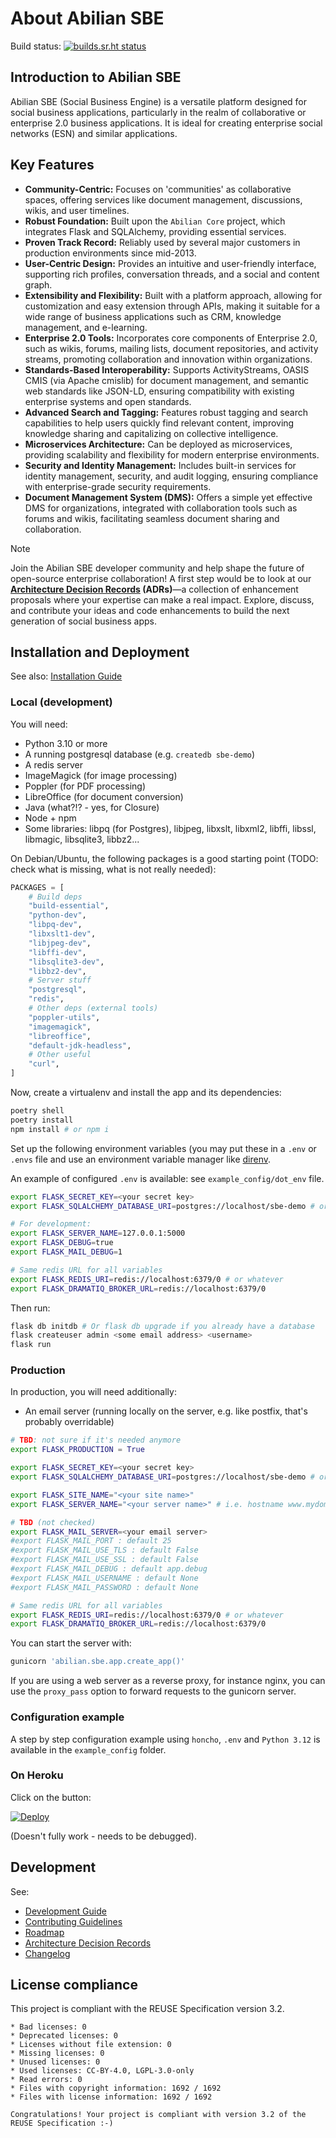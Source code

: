 # About Abilian SBE

Build status: [![builds.sr.ht status](https://builds.sr.ht/~sfermigier/abilian-sbe/commits/main/ubuntu-lts.yml.svg)](https://builds.sr.ht/~sfermigier/abilian-sbe/commits/main/ubuntu-lts.yml?)


## Introduction to Abilian SBE

Abilian SBE (Social Business Engine) is a versatile platform designed for social business applications, particularly in the realm of collaborative or enterprise 2.0 business applications. It is ideal for creating enterprise social networks (ESN) and similar applications.

## Key Features

- **Community-Centric:** Focuses on 'communities' as collaborative spaces, offering services like document management, discussions, wikis, and user timelines.
- **Robust Foundation:** Built upon the `Abilian Core` project, which integrates Flask and SQLAlchemy, providing essential services.
- **Proven Track Record:** Reliably used by several major customers in production environments since mid-2013.
- **User-Centric Design:** Provides an intuitive and user-friendly interface, supporting rich profiles, conversation threads, and a social and content graph.
- **Extensibility and Flexibility:** Built with a platform approach, allowing for customization and easy extension through APIs, making it suitable for a wide range of business applications such as CRM, knowledge management, and e-learning.
- **Enterprise 2.0 Tools:** Incorporates core components of Enterprise 2.0, such as wikis, forums, mailing lists, document repositories, and activity streams, promoting collaboration and innovation within organizations.
- **Standards-Based Interoperability:** Supports ActivityStreams, OASIS CMIS (via Apache cmislib) for document management, and semantic web standards like JSON-LD, ensuring compatibility with existing enterprise systems and open standards.
- **Advanced Search and Tagging:** Features robust tagging and search capabilities to help users quickly find relevant content, improving knowledge sharing and capitalizing on collective intelligence.
- **Microservices Architecture:** Can be deployed as microservices, providing scalability and flexibility for modern enterprise environments.
- **Security and Identity Management:** Includes built-in services for identity management, security, and audit logging, ensuring compliance with enterprise-grade security requirements.
- **Document Management System (DMS):** Offers a simple yet effective DMS for organizations, integrated with collaboration tools such as forums and wikis, facilitating seamless document sharing and collaboration.

> [!NOTE]
> Join the Abilian SBE developer community and help shape the future of open-source enterprise collaboration! A first step would be to look at our **[Architecture Decision Records](notes/adrs) (ADRs)**—a collection of enhancement proposals where your expertise can make a real impact. Explore, discuss, and contribute your ideas and code enhancements to build the next generation of social business apps.


## Installation and Deployment

See also: [Installation Guide](docs/installation.md)

### Local (development)

You will need:

- Python 3.10 or more
- A running postgresql database (e.g. `createdb sbe-demo`)
- A redis server
- ImageMagick (for image processing)
- Poppler (for PDF processing)
- LibreOffice (for document conversion)
- Java (what?!? - yes, for Closure)
- Node + npm
- Some libraries: libpq (for Postgres), libjpeg, libxslt, libxml2, libffi, libssl, libmagic, libsqlite3, libbz2...

On Debian/Ubuntu, the following packages is a good starting point (TODO: check what is missing, what is not really needed):

```python
PACKAGES = [
    # Build deps
    "build-essential",
    "python-dev",
    "libpq-dev",
    "libxslt1-dev",
    "libjpeg-dev",
    "libffi-dev",
    "libsqlite3-dev",
    "libbz2-dev",
    # Server stuff
    "postgresql",
    "redis",
    # Other deps (external tools)
    "poppler-utils",
    "imagemagick",
    "libreoffice",
    "default-jdk-headless",
    # Other useful
    "curl",
]
```

Now, create a virtualenv and install the app and its dependencies:

```bash
poetry shell
poetry install
npm install # or npm i
```

Set up the following environment variables (you may put these in a `.env` or `.envs` file and use an environment variable manager like [direnv](https://direnv.net/).

An example of configured `.env` is available: see `example_config/dot_env` file.

```bash
export FLASK_SECRET_KEY=<your secret key>
export FLASK_SQLALCHEMY_DATABASE_URI=postgres://localhost/sbe-demo # or whatever

# For development:
export FLASK_SERVER_NAME=127.0.0.1:5000
export FLASK_DEBUG=true
export FLASK_MAIL_DEBUG=1

# Same redis URL for all variables
export FLASK_REDIS_URI=redis://localhost:6379/0 # or whatever
export FLASK_DRAMATIQ_BROKER_URL=redis://localhost:6379/0
```


Then run:

```bash
flask db initdb # Or flask db upgrade if you already have a database
flask createuser admin <some email address> <username>
flask run
```


### Production

In production, you will need additionally:

- An email server (running locally on the server, e.g. like postfix, that's probably overridable)

```bash
# TBD: not sure if it's needed anymore
export FLASK_PRODUCTION = True

export FLASK_SECRET_KEY=<your secret key>
export FLASK_SQLALCHEMY_DATABASE_URI=postgres://localhost/sbe-demo # or whatever

export FLASK_SITE_NAME="<your site name>"
export FLASK_SERVER_NAME="<your server name>" # i.e. hostname www.mydomain.com...

# TBD (not checked)
export FLASK_MAIL_SERVER=<your email server>
#export FLASK_MAIL_PORT : default 25
#export FLASK_MAIL_USE_TLS : default False
#export FLASK_MAIL_USE_SSL : default False
#export FLASK_MAIL_DEBUG : default app.debug
#export FLASK_MAIL_USERNAME : default None
#export FLASK_MAIL_PASSWORD : default None

# Same redis URL for all variables
export FLASK_REDIS_URI=redis://localhost:6379/0 # or whatever
export FLASK_DRAMATIQ_BROKER_URL=redis://localhost:6379/0
```

You can start the server with:

```bash
gunicorn 'abilian.sbe.app.create_app()'
```

If you are using a web server as a reverse proxy, for instance nginx, you can use the `proxy_pass` option to forward requests to the gunicorn server.

### Configuration example

A step by step configuration example using `honcho`, `.env` and `Python 3.12` is available in the `example_config` folder.

### On Heroku

Click on the button:

[![Deploy](https://www.herokucdn.com/deploy/button.svg)](https://heroku.com/deploy?template=https://github.com/abilian/abilian-sbe-monorepo)

(Doesn't fully work - needs to be debugged).

## Development

See:

- [Development Guide](docs/development.md)
- [Contributing Guidelines](docs/contributing.md)
- [Roadmap](docs/roadmap.md)
- [Architecture Decision Records](notes/adrs)
- [Changelog](CHANGELOG.md)


## License compliance

This project is compliant with the REUSE Specification version 3.2.

```
* Bad licenses: 0
* Deprecated licenses: 0
* Licenses without file extension: 0
* Missing licenses: 0
* Unused licenses: 0
* Used licenses: CC-BY-4.0, LGPL-3.0-only
* Read errors: 0
* Files with copyright information: 1692 / 1692
* Files with license information: 1692 / 1692

Congratulations! Your project is compliant with version 3.2 of the REUSE Specification :-)
```
